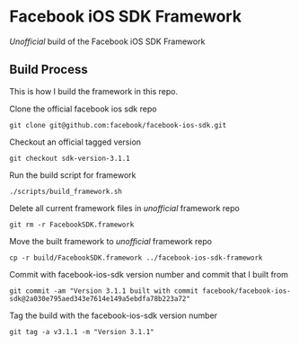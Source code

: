 # Facebook iOS SDK Framework

*Unofficial* build of the Facebook iOS SDK Framework

## Build Process

This is how I build the framework in this repo.

Clone the official facebook ios sdk repo

`git clone git@github.com:facebook/facebook-ios-sdk.git`

Checkout an official tagged version

`git checkout sdk-version-3.1.1`

Run the build script for framework

`./scripts/build_framework.sh`

Delete all current framework files in *unofficial* framework repo

`git rm -r FacebookSDK.framework`

Move the built framework to *unofficial* framework repo

`cp -r build/FacebookSDK.framework ../facebook-ios-sdk-framework`

Commit with facebook-ios-sdk version number and commit that I built from

`git commit -am "Version 3.1.1 built with commit facebook/facebook-ios-sdk@2a030e795aed343e7614e149a5ebdfa78b223a72"`

Tag the build with the facebook-ios-sdk version number

`git tag -a v3.1.1 -m "Version 3.1.1"`